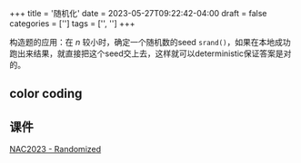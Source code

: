 +++
title = '随机化'
date = 2023-05-27T09:22:42-04:00
draft = false
categories = ['']
tags = ['', '']
+++




构造题的应用：在 $n$ 较小时，确定一个随机数的seed `srand()`，如果在本地成功跑出来结果，就直接把这个seed交上去，这样就可以deterministic保证答案是对的。

## color coding


## 课件

[NAC2023 - Randomized](/files/110/randomized_napc_2023.pdf)